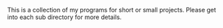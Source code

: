 This is a collection of my programs for short or small projects. Please get into each sub directory for more details.


